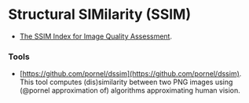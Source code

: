 Structural SIMilarity (SSIM)
============================

* [The SSIM Index for Image Quality Assessment](http://www.cns.nyu.edu/~lcv/ssim/).


### Tools
* [https://github.com/pornel/dssim](https://github.com/pornel/dssim).
  This tool computes (dis)similarity between two PNG images using (@pornel approximation of) algorithms approximating human vision.
